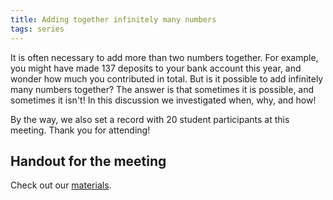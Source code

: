 ```yaml
---
title: Adding together infinitely many numbers
tags: series
---
```


It is often necessary to add more than two numbers together. For example, you might have made 137 deposits to your bank account this year, and wonder how much you contributed in total. But is it possible to add infinitely many numbers together? The answer is that sometimes it is possible, and sometimes it isn't! In this discussion we investigated when, why, and how!<!--more-->

By the way, we also set a record with 20 student participants at this meeting. Thank you for attending!

## Handout for the meeting

<p>Check out our <a href="http://boisemathcircles.org/wp-content/uploads/2016/10/summation.pdf">materials</a>.</p>
